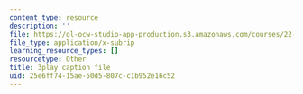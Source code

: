 ```yaml
---
content_type: resource
description: ''
file: https://ol-ocw-studio-app-production.s3.amazonaws.com/courses/22-01-introduction-to-nuclear-engineering-and-ionizing-radiation-fall-2016/25e6ff7415ae50d5807cc1b952e16c52_RW2DPHAoXiQ.vtt
file_type: application/x-subrip
learning_resource_types: []
resourcetype: Other
title: 3play caption file
uid: 25e6ff74-15ae-50d5-807c-c1b952e16c52
---
```

